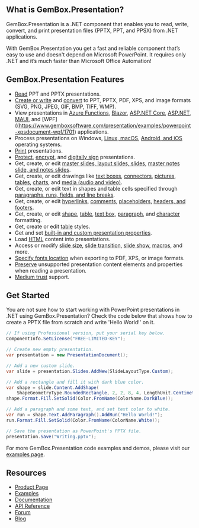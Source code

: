 ## What is GemBox.Presentation?

GemBox.Presentation is a .NET component that enables you to read, write, convert, and print presentation files (PPTX, PPT, and PPSX) from .NET applications.

With GemBox.Presentation you get a fast and reliable component that’s easy to use and doesn't depend on Microsoft PowerPoint. It requires only .NET and it’s much faster than Microsoft Office Automation!


## GemBox.Presentation Features

- [Read](https://www.gemboxsoftware.com/presentation/examples/c-sharp-vb-net-open-read-powerpoint/201) PPT and PPTX presentations.
- [Create or write](https://www.gemboxsoftware.com/presentation/examples/c-sharp-vb-net-create-write-powerpoint/202) and [convert](https://www.gemboxsoftware.com/presentation/examples/c-sharp-convert-powerpoint-to-pdf/204) to PPT, PPTX, PDF, XPS, and image formats (SVG, PNG, JPEG, GIF, BMP, TIFF, WMP).
- View presentations in [Azure Functions](https://www.gemboxsoftware.com/presentation/examples/create-powerpoint-pdf-on-azure-functions-app-service/2201), [Blazor](https://www.gemboxsoftware.com/presentation/examples/blazor-create-powerpoint/2002), [ASP.NET Core](https://www.gemboxsoftware.com/presentation/examples/asp-net-core-create-powerpoint-pptx-pdf/2001), [ASP.NET](https://www.gemboxsoftware.com/presentation/examples/asp-net-powerpoint-export/1601), [MAUI](https://www.gemboxsoftware.com/presentation/examples/create-powerpoint-file-maui/2102), and [WPF]((https://www.gemboxsoftware.com/presentation/examples/powerpoint-xpsdocument-wpf/1701) applications.
- Process presentations on Windows, [Linux, macOS](https://www.gemboxsoftware.com/presentation/examples/create-powerpoint-pdf-on-linux-net-core/1901), [Android, and iOS](https://www.gemboxsoftware.com/presentation/examples/create-powerpoint-file-xamarin/2101) operating systems.
- [Print](https://www.gemboxsoftware.com/presentation/examples/c-sharp-print-powerpoint/251) presentations.
- [Protect](https://www.gemboxsoftware.com/presentation/examples/pptx-modify-protection/804), [encrypt](https://www.gemboxsoftware.com/presentation/examples/c-sharp-vb-net-pptx-encryption/803), and [digitally sign](https://www.gemboxsoftware.com/presentation/examples/pptx-digital-signature/805) presentations.
- Get, create, or edit [master slides, layout slides, slides](https://www.gemboxsoftware.com/presentation/examples/c-sharp-vb-net-powerpoint-slides/401), [master notes slide, and notes slides](https://www.gemboxsoftware.com/presentation/examples/c-sharp-vb-net-powerpoint-slide-notes/411).
- Get, create, or edit drawings like [text boxes](https://www.gemboxsoftware.com/presentation/examples/powerpoint-textboxes/404), [connectors](https://www.gemboxsoftware.com/presentation/examples/powerpoint-shapes/403), [pictures](https://www.gemboxsoftware.com/presentation/examples/powerpoint-pictures/405), [tables](https://www.gemboxsoftware.com/presentation/examples/powerpoint-tables/601), [charts](https://www.gemboxsoftware.com/presentation/examples/powerpoint-charts/412), and [media (audio and video)](https://www.gemboxsoftware.com/presentation/examples/powerpoint-audio-video/406).
- Get, create, or edit text in shapes and table cells specified through [paragraphs, runs, fields, and line breaks](https://www.gemboxsoftware.com/presentation/examples/powerpoint-textboxes/404).
- Get, create, or edit [hyperlinks](https://www.gemboxsoftware.com/presentation/examples/powerpoint-hyperlinks/409), [comments](https://www.gemboxsoftware.com/presentation/examples/powerpoint-comments/408), [placeholders](https://www.gemboxsoftware.com/presentation/examples/powerpoint-placeholders/402), [headers, and footers](https://www.gemboxsoftware.com/presentation/examples/powerpoint-header-footer/407).
- Get, create, or edit [shape](https://www.gemboxsoftware.com/presentation/examples/powerpoint-shape-formatting/301), [table](https://www.gemboxsoftware.com/presentation/examples/powerpoint-table-formatting/602), [text box](https://www.gemboxsoftware.com/presentation/examples/powerpoint-textbox-formatting/302), [paragraph](https://www.gemboxsoftware.com/presentation/examples/powerpoint-paragraph-formatting/303), and [character](https://www.gemboxsoftware.com/presentation/examples/powerpoint-character-formatting/304) formatting.
- Get, create or edit [table](https://www.gemboxsoftware.com/presentation/examples/powerpoint-tables/601) styles.
- Get and set [built-in and custom presentation properties](https://www.gemboxsoftware.com/presentation/examples/powerpoint-properties/410).
- Load [HTML](https://www.gemboxsoftware.com/presentation/examples/powerpoint-load-html/208) content into presentations.
- Access or modify [slide size](https://www.gemboxsoftware.com/presentation/docs/GemBox.Presentation.PresentationDocument.html#GemBox_Presentation_PresentationDocument_SlideSize), [slide transition](https://www.gemboxsoftware.com/presentation/examples/powerpoint-slide-transition/501), [slide show](https://www.gemboxsoftware.com/presentation/examples/powerpoint-slideshow/502), [macros](https://www.gemboxsoftware.com/presentation/examples/vba-macros/506), and more.
- [Specify fonts location](https://www.gemboxsoftware.com/presentation/examples/private-fonts/503) when exporting to PDF, XPS, or image formats.
- [Preserve](https://www.gemboxsoftware.com/presentation/examples/powerpoint-preservation/701) unsupported presentation content elements and properties when reading a presentation.
- [Medium trust](https://www.gemboxsoftware.com/presentation/examples/asp-net-powerpoint-export/1601) support.

## Get Started

You are not sure how to start working with PowerPoint presentations in .NET using GemBox.Presentation? Check the code below that shows how to create a PPTX file from scratch and write 'Hello World!' on it.

```csharp
// If using Professional version, put your serial key below.
ComponentInfo.SetLicense("FREE-LIMITED-KEY");

// Create new empty presentation.
var presentation = new PresentationDocument();

// Add a new custom slide.
var slide = presentation.Slides.AddNew(SlideLayoutType.Custom);

// Add a rectangle and fill it with dark blue color.
var shape = slide.Content.AddShape(
    ShapeGeometryType.RoundedRectangle, 2, 2, 8, 4, LengthUnit.Centimeter);
shape.Format.Fill.SetSolid(Color.FromName(ColorName.DarkBlue));

// Add a paragraph and some text, and set text color to white.
var run = shape.Text.AddParagraph().AddRun("Hello World!");
run.Format.Fill.SetSolid(Color.FromName(ColorName.White));

// Save the presentation as PowerPoint's PPTX file.
presentation.Save("Writing.pptx");
```

For more GemBox.Presentation code examples and demos, please visit our [examples page](https://www.gemboxsoftware.com/presentation/examples/getting-started/101).

## Resources

- [Product Page](https://www.gemboxsoftware.com/presentation)
- [Examples](https://www.gemboxsoftware.com/presentation/examples)
- [Documentation](https://www.gemboxsoftware.com/presentation/docs/introduction.html)
- [API Reference](https://www.gemboxsoftware.com/presentation/docs/GemBox.Presentation.html)
- [Forum](https://forum.gemboxsoftware.com/c/gembox-presentation/8)
- [Blog](https://www.gemboxsoftware.com/gembox-presentation)
